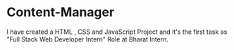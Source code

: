 # Content-Manager
I have created a HTML , CSS and JavaScript Project and it's the first task as "Full Stack Web Developer Intern" Role at Bharat Intern.
